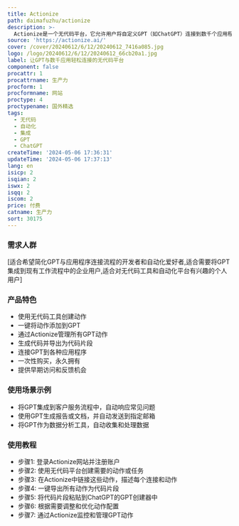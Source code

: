 ```yaml
---
title: Actionize
path: daimafuzhu/actionize
description: >-
  Actionize是一个无代码平台，它允许用户将自定义GPT（如ChatGPT）连接到数千个应用程序。它充当GPT和在Zapier、Make.com等自动化平台上创建的工作流程之间的“粘合剂”。用户无需担心编写OpenAPI规范或如何使用不同的API。Actionize在Alpha阶段提供，为早期采用者提供折扣，并提供一次性购买永久拥有的选项。
source: 'https://actionize.ai/'
cover: /cover/20240612/6/12/20240612_7416a085.jpg
logo: /logo/20240612/6/12/20240612_66cb20a1.jpg
label: 让GPT与数千应用轻松连接的无代码平台
component: false
procattr: 1
procattrname: 生产力
procform: 1
procformname: 网站
proctype: 4
proctypename: 国外精选
tags:
  - 无代码
  - 自动化
  - 集成
  - GPT
  - ChatGPT
createTime: '2024-05-06 17:36:31'
updateTime: '2024-05-06 17:37:13'
lang: en
isicp: 2
isqian: 2
iswx: 2
isqq: 2
iscom: 2
price: 付费
catname: 生产力
sort: 30175
---
```




### 需求人群
[适合希望简化GPT与应用程序连接流程的开发者和自动化爱好者,适合需要将GPT集成到现有工作流程中的企业用户,适合对无代码工具和自动化平台有兴趣的个人用户]

### 产品特色
- 使用无代码工具创建动作
- 一键将动作添加到GPT
- 通过Actionize管理所有GPT动作
- 生成代码并导出为代码片段
- 连接GPT到各种应用程序
- 一次性购买，永久拥有
- 提供早期访问和反馈机会

### 使用场景示例
- 将GPT集成到客户服务流程中，自动响应常见问题
- 使用GPT生成报告或文档，并自动发送到指定邮箱
- 将GPT作为数据分析工具，自动收集和处理数据

### 使用教程
- 步骤1: 登录Actionize网站并注册账户
- 步骤2: 使用无代码平台创建需要的动作或任务
- 步骤3: 在Actionize中链接这些动作，描述每个连接和动作
- 步骤4: 一键导出所有动作为代码片段
- 步骤5: 将代码片段粘贴到ChatGPT的GPT创建器中
- 步骤6: 根据需要调整和优化动作配置
- 步骤7: 通过Actionize监控和管理GPT动作

  
